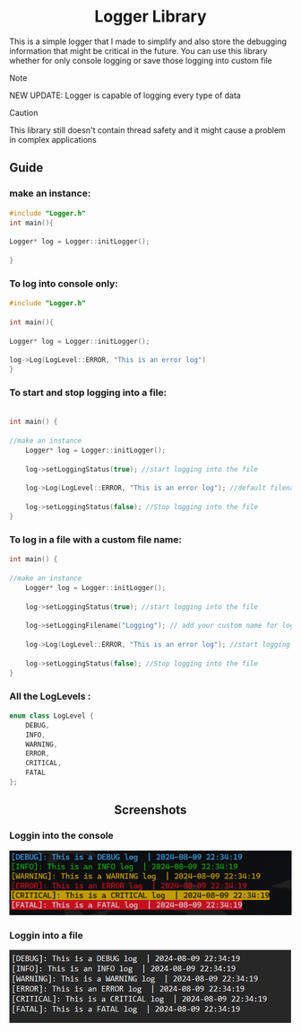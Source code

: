 <h1 align="center"> Logger Library </h1>

This is a simple logger that I made to simplify and also store the debugging information that might be critical in the future.
You can use this library whether for only console logging or save those logging into custom file

> [!NOTE]
> NEW UPDATE: Logger is capable of logging every type of data

> [!CAUTION]
> This library still doesn't contain thread safety and it might cause a problem in complex applications


<h2>Guide</h2>

 <h3> make an instance: </h3>
   
```CPP
#include "Logger.h"
int main(){

Logger* log = Logger::initLogger();

}
```

<h3>To log into console only: </h3> 

```CPP
#include "Logger.h"

int main(){

Logger* log = Logger::initLogger();

log->Log(LogLevel::ERROR, "This is an error log") 
}
```
<h3>To start and stop logging into a file: </h3>

```CPP

int main() {

//make an instance
	Logger* log = Logger::initLogger();

	log->setLoggingStatus(true); //start logging into the file

	log->Log(LogLevel::ERROR, "This is an error log"); //default filename is Log.log

	log->setLoggingStatus(false); //Stop logging into the file
}
```
<h3>To log in a file with a custom file name:</h3>

```CPP
int main() {

//make an instance
	Logger* log = Logger::initLogger();

	log->setLoggingStatus(true); //start logging into the file

	log->setLoggingFilename("Logging"); // add your custom name for log file

	log->Log(LogLevel::ERROR, "This is an error log"); //start logging into Logging.log

	log->setLoggingStatus(false); //Stop logging into the file
}
```


<h3>All the LogLevels : </h3>

```CPP
enum class LogLevel {
	DEBUG,
	INFO,
	WARNING,
	ERROR,
	CRITICAL,
	FATAL
};
```

<h2 align="center">Screenshots</h2>

 <h3> Loggin into the console </h3>
 
![loggingFile](Media/Console-Logging.png)

 <h3> Loggin into a file </h3>
 
![loggingFile](Media/Logging-file.png)


